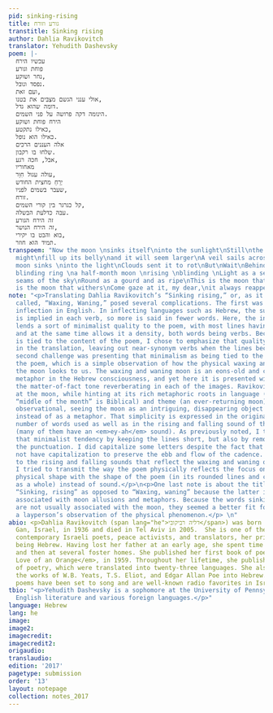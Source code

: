 ```yaml
---
pid: sinking-rising
title: גורע וזורח
transtitle: Sinking rising
author: Dahlia Ravikovitch
translator: Yehudith Dashevsky
poem: |-
  עכשיו הירח
  פוחת וגורע
  נחר ושוקע,
  נפסד ונובל.
  ועם זאת,
  אולי ענני הגשם מצְבִּים את בטנו,
  דומה שהוא גדל.
  הינומה דקה פרושה על פני השמים.
  הירח פוחת ושוקע
  כאילו נתקטע,
  כאילו הוא נופל.
  אלה העננים הרכים
  שִלחוּ בו רקבון.
  אבל, חכה רגע,
  מאחוריו
  עולה עגול חִוֵּר,
  יְרֵחַ מחצית החודש
  שעבר בשמים לפניו,
  זורח.
  קל כגרגר בין קורי השמים,
  עבה כדלעת הבשלה.
  זה הירח הגורע
  זה הירח הנושר,
  בוא והבט בו יקירי,
  תמיד הוא חוזר.
transpoem: "Now the moon \nsinks itself\ninto the sunlight\nStill\nthe rainclouds
  might\nfill up its belly\nand it will seem larger\nA veil sails across the sky\nThe
  moon sinks \ninto the light\nClouds sent it to rot\nBut\nWait\nBehind it rises\na
  blinding ring \na half-month moon \nrising \nblinding \nLight as a seed\nin the
  seams of the sky\nRound as a gourd and as ripe\nThis is the moon that sinks\nthis
  is the moon that withers\nCome gaze at it, my dear,\nit always reappears."
note: "<p>Translating Dahlia Ravikovitch’s “Sinking rising,” or, as it is more commonly
  called, “Waxing, Waning,” posed several complications. The first was the lack of
  inflection in English. In inflecting languages such as Hebrew, the subject and tense
  is implied in each verb, so more is said in fewer words. Here, the inflecting property
  lends a sort of minimalist quality to the poem, with most lines having two words,
  and at the same time allows it a density, both words being verbs. Because the minimalism
  is tied to the content of the poem, I chose to emphasize that quality over the density
  in the translation, leaving out near-synonym verbs when the lines became too long.</p>\n<p>The
  second challenge was presenting that minimalism as being tied to the content of
  the poem, which is a simple observation of how the physical waxing and waning of
  the moon looks to us. The waxing and waning moon is an eons-old and content-laden
  metaphor in the Hebrew consciousness, and yet here it is presented with a bare simplicity,
  the matter-of-fact tone reverberating in each of the images. Ravikovitch’s gaze
  at the moon, while hinting at its rich metaphoric roots in language (the word for
  “middle of the month” is Biblical) and theme (an ever-returning moon), is mostly
  observational, seeing the moon as an intriguing, disappearing object in the sky,
  instead of as a metaphor. That simplicity is expressed in the original in the small
  number of words used as well as in the rising and falling sound of the vowels chosen
  (many of them have an <em>ey-ah</em> sound). As previously noted, I tried to mimic
  that minimalist tendency by keeping the lines short, but also by removing much of
  the punctuation. I did capitalize some letters despite the fact that Hebrew does
  not have capitalization to preserve the ebb and flow of the cadence. With regard
  to the rising and falling sounds that reflect the waxing and waning of the moon,
  I tried to transmit the way the poem physically reflects the focus on the moon’s
  physical shape with the shape of the poem (in its rounded lines and curving shape
  as a whole) instead of sound.</p>\n<p>One last note is about the title: I chose
  “Sinking, rising” as opposed to “Waxing, waning” because the latter is too closely
  associated with moon allusions and metaphors. Because the words sinking and rising
  are not usually associated with the moon, they seemed a better fit for describing
  a layperson’s observation of the physical phenomenon.</p> \n"
abio: <p>Dahlia Ravikovitch (span lang="he">דליה רביקובי</span>) was born in Ramat
  Gan, Israel, in 1936 and died in Tel Aviv in 2005.  She is one of the most well-known
  contemporary Israeli poets, peace activists, and translators, her primary language
  being Hebrew. Having lost her father at an early age, she spent time in a kibbutz
  and then at several foster homes. She published her first book of poetry, <em>The
  Love of an Orange</em>, in 1959. Throughout her lifetime, she published ten volumes
  of poetry, which were translated into twenty-three languages. She also translated
  the works of W.B. Yeats, T.S. Eliot, and Edgar Allan Poe into Hebrew. Many of her
  poems have been set to song and are well-known radio favorites in Israel.</p>
tbio: "<p>Yehudith Dashevsky is a sophomore at the University of Pennsylvania studying
  English literature and various foreign languages.</p>"
language: Hebrew
lang: he
image:
image2:
imagecredit:
imagecredit2:
origaudio:
translaudio:
edition: '2017'
pagetype: submission
order: '13'
layout: notepage
collection: notes_2017
---
```

